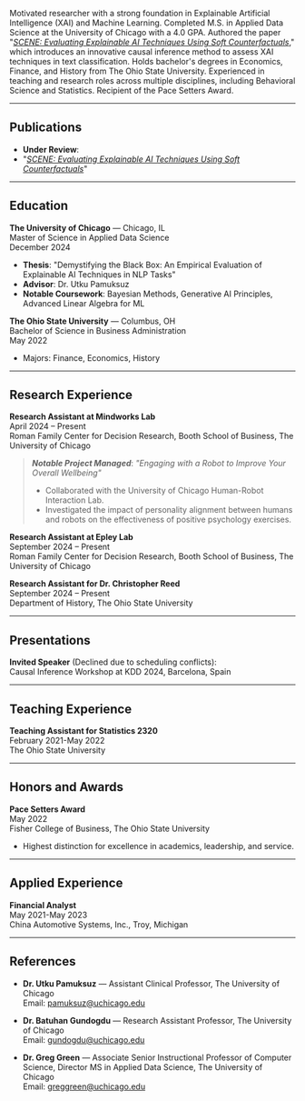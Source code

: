 Motivated researcher with a strong foundation in Explainable Artificial Intelligence (XAI) and Machine Learning. Completed M.S. in Applied Data Science at the University of Chicago with a 4.0 GPA. Authored the paper "[*SCENE: Evaluating Explainable AI Techniques Using Soft Counterfactuals*]([https://arxiv.org/abs/2408.04575](https://scholar.google.com/citations?hl=en&view_op=list_works&gmla=ALUCkoW2B9_cfbb3bricQPJNTxlYXIpwGfyosG2Q-s1wwWjqIZRvdeLHpzntLlOdaNDhENJ9NWGrVNKOKHR42g&user=t8z21IQAAAAJ))," which introduces an innovative causal inference method to assess XAI techniques in text classification. Holds bachelor's degrees in Economics, Finance, and History from The Ohio State University. Experienced in teaching and research roles across multiple disciplines, including Behavioral Science and Statistics. Recipient of the Pace Setters Award.

---

## Publications
- **Under Review**:  
- "[*SCENE: Evaluating Explainable AI Techniques Using Soft Counterfactuals*](https://arxiv.org/abs/2408.04575)"  


---

## Education
**The University of Chicago** — Chicago, IL  
Master of Science in Applied Data Science  
December 2024  
- **Thesis**: "Demystifying the Black Box: An Empirical Evaluation of Explainable AI Techniques in NLP Tasks"  
- **Advisor**: Dr. Utku Pamuksuz  
- **Notable Coursework**: Bayesian Methods, Generative AI Principles, Advanced Linear Algebra for ML  

**The Ohio State University** — Columbus, OH  
Bachelor of Science in Business Administration  
May 2022  
- Majors: Finance, Economics, History   

---

## Research Experience
**Research Assistant at Mindworks Lab**  
April 2024 – Present  
Roman Family Center for Decision Research, Booth School of Business, The University of Chicago

> ***Notable Project Managed***: *"Engaging with a Robot to Improve Your Overall Wellbeing"*  
> - Collaborated with the University of Chicago Human-Robot Interaction Lab.  
> - Investigated the impact of personality alignment between humans and robots on the effectiveness of positive psychology exercises.

**Research Assistant at Epley Lab**  
September 2024 – Present  
Roman Family Center for Decision Research, Booth School of Business, The University of Chicago  


**Research Assistant for Dr. Christopher Reed**  
September 2024 – Present  
Department of History, The Ohio State University  

---

## Presentations
**Invited Speaker** (Declined due to scheduling conflicts):  
Causal Inference Workshop at KDD 2024, Barcelona, Spain

---

## Teaching Experience
**Teaching Assistant for Statistics 2320**  
February 2021-May 2022  
The Ohio State University  

---

## Honors and Awards
**Pace Setters Award**  
May 2022  
Fisher College of Business, The Ohio State University  
- Highest distinction for excellence in academics, leadership, and service.

---

## Applied Experience
**Financial Analyst**  
May 2021-May 2023  
China Automotive Systems, Inc., Troy, Michigan  

---

## References
- **Dr. Utku Pamuksuz** — Assistant Clinical Professor, The University of Chicago  
  Email: pamuksuz@uchicago.edu  

- **Dr. Batuhan Gundogdu** — Research Assistant Professor, The University of Chicago  
  Email: gundogdu@uchicago.edu  

- **Dr. Greg Green** — Associate Senior Instructional Professor of Computer Science, Director MS in Applied Data Science, The University of Chicago  
  Email: greggreen@uchicago.edu
